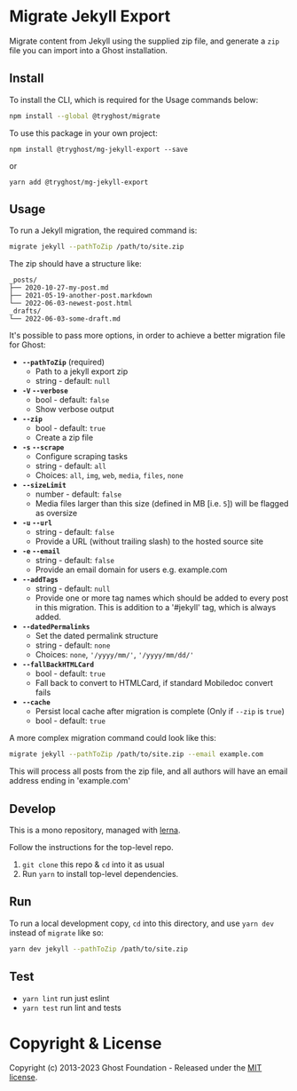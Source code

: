 # Migrate Jekyll Export

Migrate content from Jekyll using the supplied zip file, and generate a `zip` file you can import into a Ghost installation.


## Install

To install the CLI, which is required for the Usage commands below:

```sh
npm install --global @tryghost/migrate
```

To use this package in your own project:

`npm install @tryghost/mg-jekyll-export --save`

or

`yarn add @tryghost/mg-jekyll-export`


## Usage

To run a Jekyll migration, the required command is:

```sh
migrate jekyll --pathToZip /path/to/site.zip
```

The zip should have a structure like:

```
_posts/
├── 2020-10-27-my-post.md
├── 2021-05-19-another-post.markdown
└── 2022-06-03-newest-post.html
_drafts/
└── 2022-06-03-some-draft.md
```
It's possible to pass more options, in order to achieve a better migration file for Ghost:

- **`--pathToZip`** (required)
    - Path to a jekyll export zip
    - string - default: `null`
- **`-V` `--verbose`**
    - bool - default: `false`
    - Show verbose output
- **`--zip`**
    - bool - default: `true`
    - Create a zip file
- **`-s` `--scrape`** 
    - Configure scraping tasks
    - string - default: `all` 
    - Choices: `all`, `img`, `web`, `media`, `files`, `none`
- **`--sizeLimit`**
    - number - default: `false`
    - Media files larger than this size (defined in MB [i.e. `5`]) will be flagged as oversize
- **`-u` `--url`**
    - string - default: `false`
    - Provide a URL (without trailing slash) to the hosted source site
- **`-e` `--email`**
    - string - default: `false`
    - Provide an email domain for users e.g. example.com
- **`--addTags`**
    - string - default: `null`
    - Provide one or more tag names which should be added to every post in this migration.
      This is addition to a '#jekyll' tag, which is always added.
- **`--datedPermalinks`** 
    - Set the dated permalink structure
    - string - default: `none` 
    - Choices: `none`, `'/yyyy/mm/'`, `'/yyyy/mm/dd/'`  
- **`--fallBackHTMLCard`**
    - bool - default: `true`
    - Fall back to convert to HTMLCard, if standard Mobiledoc convert fails
- **`--cache`** 
    - Persist local cache after migration is complete (Only if `--zip` is `true`)
    - bool - default: `true`

A more complex migration command could look like this:

```sh
migrate jekyll --pathToZip /path/to/site.zip --email example.com
```

This will process all posts from the zip file, and all authors will have an email address ending in 'example.com'


## Develop

This is a mono repository, managed with [lerna](https://lerna.js.org).

Follow the instructions for the top-level repo.
1. `git clone` this repo & `cd` into it as usual
2. Run `yarn` to install top-level dependencies.


## Run

To run a local development copy, `cd` into this directory, and use `yarn dev` instead of `migrate` like so:

```sh
yarn dev jekyll --pathToZip /path/to/site.zip
```


## Test

- `yarn lint` run just eslint
- `yarn test` run lint and tests


# Copyright & License

Copyright (c) 2013-2023 Ghost Foundation - Released under the [MIT license](LICENSE).
